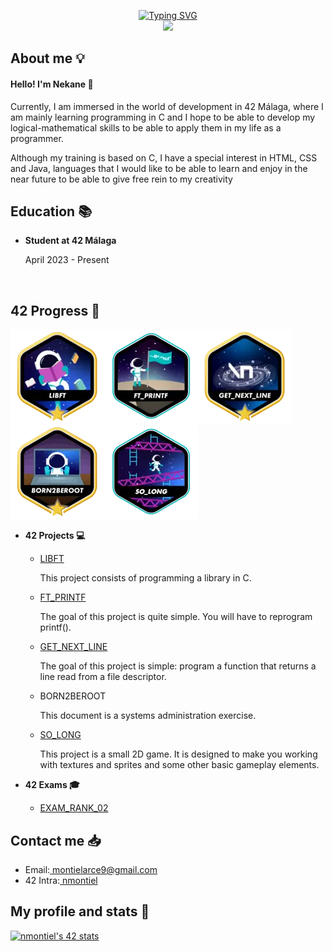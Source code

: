 <p align="center">
<a href="https://git.io/typing-svg"><img src="https://readme-typing-svg.demolab.com?font=Courier&weight=100&size=37&pause=1000&color=000000&width=435&lines=++++++++++++++++++++Hello+Everyone+++%3A)" alt="Typing SVG" /></a><br/>
<img src="https://64.media.tumblr.com/d0e0ba566837303040d948173b88abc6/af892589e3c0f22b-ec/s500x750/bc9028176fd0cbb851e9cdc4518a50a20ad2240d.gif"/>
</p>

## About me 💡

<h4>Hello! I'm Nekane 🤝</h4>

<p>Currently, I am immersed in the world of development in 42 Málaga, where I am mainly learning programming in C and I hope to be able to develop my logical-mathematical skills to be able to apply them in my life as a programmer.</p>
<p> Although my training is based on C, I have a special interest in HTML, CSS and Java, languages ​​that I would like to be able to learn and enjoy in the near future to be able to give free rein to my creativity</p>

## Education 📚
<ul>
  <li><b>Student at 42 Málaga</b></li>
  <p>April 2023 - Present</p><br/>
</ul>

## 42 Progress 🚀  
<img src="https://github.com/leogaudin/42_project_badges/raw/main/badges/libft_bonus.webp"><img src="https://github.com/leogaudin/42_project_badges/raw/main/badges/ft_printf.webp"/><img src="https://github.com/leogaudin/42_project_badges/raw/main/badges/get_next_line_bonus.webp"/><img src="https://github.com/leogaudin/42_project_badges/raw/main/badges/born2beroot_bonus.webp"/><img src="https://github.com/leogaudin/42_project_badges/raw/main/badges/so_long.webp"/>
<ul>
  <li><b>42 Projects 💻</b></li>
  <ul>
    <li><a href="https://github.com/nmontiel42/libft">LIBFT</a></li>
    <p>This project consists of programming a library in C.</p>
    <li><a href="https://github.com/nmontiel42/Printf">FT_PRINTF</a></li>
    <p>The goal of this project is quite simple. You will have to reprogram printf().</p>
    <li><a href="https://github.com/nmontiel42/get_next_line">GET_NEXT_LINE</a></li>
    <p>The goal of this project is simple: program a function that returns
a line read from a file descriptor.</p>
    <li><a>BORN2BEROOT</a></li>
    <p> This document is a systems administration exercise.</p>
    <li><a href="https://github.com/nmontiel42/so_long">SO_LONG</a></li>
    <p>This project is a small 2D game. It is designed to make you
working with textures and sprites and some other basic gameplay elements.</p>
  </ul>
</ul>
<ul>
  <li><b>42 Exams 🎓</b></li>
  <ul>
    <li><a href="https://github.com/nmontiel42/exam_rank_02">EXAM_RANK_02</li></a>
  </ul>
</ul>

## Contact me 📥
<ul>
  <li>Email:<a href="mailto:montielarce9@gmail.com" target="_blank"> montielarce9@gmail.com</a></li>
  <li>42 Intra:<a href="https://profile.intra.42.fr/users/nmontiel" target="_blank"> nmontiel</a></li>
</ul>

## My profile and stats 🥥

<a href="https://github.com/oakoudad/badge42"><img src="https://badge.mediaplus.ma/colorfulwaves/nmontiel?1337Badge=off&UM6P=off" alt="nmontiel's 42 stats"></a>
